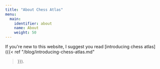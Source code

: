```yaml
---
title: "About Chess Atlas"
menu:
  main:
    identifier: about
    name: About
    weight: 50
---
```


If you're new to this website, I suggest you read [introducing chess atlas]({{< ref "/blog/introducing-chess-atlas.md"
>}}).